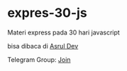 # expres-30-js

Materi express pada 30 hari javascript

bisa dibaca di [Asrul Dev](http://asrul.dev/docs/30daysweb)

Telegram Group: [Join](https://t.me/joinchat/KEE0phS9ZCuR8O7a8F31qA)
